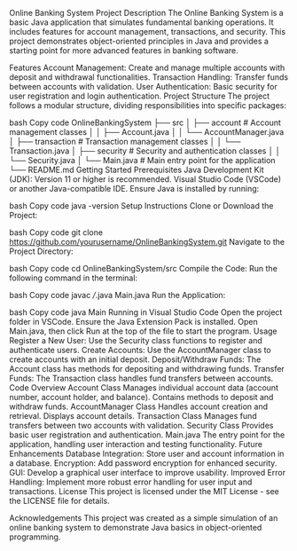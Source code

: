 Online Banking System
Project Description
The Online Banking System is a basic Java application that simulates fundamental banking operations. It includes features for account management, transactions, and security. This project demonstrates object-oriented principles in Java and provides a starting point for more advanced features in banking software.

Features
Account Management: Create and manage multiple accounts with deposit and withdrawal functionalities.
Transaction Handling: Transfer funds between accounts with validation.
User Authentication: Basic security for user registration and login authentication.
Project Structure
The project follows a modular structure, dividing responsibilities into specific packages:

bash
Copy code
OnlineBankingSystem
├── src
│   ├── account           # Account management classes
│   │   ├── Account.java
│   │   └── AccountManager.java
│   ├── transaction       # Transaction management classes
│   │   └── Transaction.java
│   ├── security          # Security and authentication classes
│   │   └── Security.java
│   └── Main.java         # Main entry point for the application
└── README.md
Getting Started
Prerequisites
Java Development Kit (JDK): Version 11 or higher is recommended.
Visual Studio Code (VSCode) or another Java-compatible IDE.
Ensure Java is installed by running:

bash
Copy code
java -version
Setup Instructions
Clone or Download the Project:

bash
Copy code
git clone https://github.com/yourusername/OnlineBankingSystem.git
Navigate to the Project Directory:

bash
Copy code
cd OnlineBankingSystem/src
Compile the Code: Run the following command in the terminal:

bash
Copy code
javac */*.java Main.java
Run the Application:

bash
Copy code
java Main
Running in Visual Studio Code
Open the project folder in VSCode.
Ensure the Java Extension Pack is installed.
Open Main.java, then click Run at the top of the file to start the program.
Usage
Register a New User: Use the Security class functions to register and authenticate users.
Create Accounts: Use the AccountManager class to create accounts with an initial deposit.
Deposit/Withdraw Funds: The Account class has methods for depositing and withdrawing funds.
Transfer Funds: The Transaction class handles fund transfers between accounts.
Code Overview
Account Class
Manages individual account data (account number, account holder, and balance).
Contains methods to deposit and withdraw funds.
AccountManager Class
Handles account creation and retrieval.
Displays account details.
Transaction Class
Manages fund transfers between two accounts with validation.
Security Class
Provides basic user registration and authentication.
Main.java
The entry point for the application, handling user interaction and testing functionality.
Future Enhancements
Database Integration: Store user and account information in a database.
Encryption: Add password encryption for enhanced security.
GUI: Develop a graphical user interface to improve usability.
Improved Error Handling: Implement more robust error handling for user input and transactions.
License
This project is licensed under the MIT License - see the LICENSE file for details.

Acknowledgements
This project was created as a simple simulation of an online banking system to demonstrate Java basics in object-oriented programming.